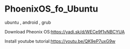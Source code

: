 # PhoenixOS_fo_Ubuntu
ubuntu , android , grub

Download Pheonix OS:https://yadi.sk/d/WECe9f1vNBCYUA

Install youtube tutorial:https://youtu.be/QK9eP7uxG9w
